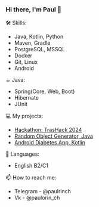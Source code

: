 ### Hi there, I'm Paul 👋

<!--
**Paulorin/Paulorin** is a ✨ _special_ ✨ repository because its `README.md` (this file) appears on your GitHub profile.
Here are some ideas to get you started:
-->
<!--
- 🔭 I’m currently working on ...
- 🌱 I’m currently learning ...
- 👯 I’m looking to collaborate on ...
- 🤔 I’m looking for help with ...
...
-->
🛠 Skills:
- Java, Kotlin, Python
- Maven, Gradle
- PostgreSQL, MSSQL
- Docker
- Git, Linux
- Android

☕︎ Java:
- Spring(Core, Web, Boot)
- Hibernate
- JUnit

💻 My projects:
- [Hackathon: TrasHack 2024](https://github.com/GreenCatsTeam/hackathon-2024)
- [Random Object Generator, Java](https://github.com/Paulorin/fieldsetter/tree/branch3)
- [Android Diabetes App, Kotlin](https://github.com/Paulorin/DiabetesApp/tree/main)

💬 Languages:
- English B2/C1

📫 How to reach me: 
- Telegram - @paulrinch
- Vk - @paulorin_ch
